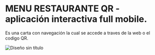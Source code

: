 # MENU RESTAURANTE QR - aplicación interactiva full mobile.

 Es una carta con navegación la cual se accede a traves de la web o el codigo QR.
 
 

![Diseño sin título](https://user-images.githubusercontent.com/90279318/209743312-fcf85796-72bb-4697-9a52-d4b81be69eb3.png)
